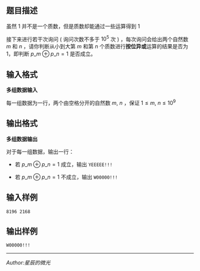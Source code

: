 ## 题目描述

虽然 $1$ 并不是一个质数，但是质数却能通过一些运算得到 $1$

接下来进行若干次询问 ( 询问次数不多于 $10^5$ 次 ) ，每次询问会给出两个自然数 $m$ 和 $n$ ，请你判断从小到大第 $m$ 和第 $n$ 个质数进行**按位异或**运算的结果是否为 $1$，即判断 $p\_m \oplus p\_n = 1$ 是否成立。

## 输入格式

**多组数据输入**

每一组数据为一行，两个由空格分开的自然数 $m,\  n$ ，保证 $1 \leq m,\ n \leq 10^9$ 

## 输出格式

**多组数据输出**

对于每一组数据，输出一行：

* 若 $p\_m \oplus p\_n = 1$ 成立，输出 `YEEEEE!!!`

* 若 $p\_m \oplus p\_n = 1$ 不成立，输出 `W00000!!!`

## 输入样例
    8196 2168
## 输出样例
    W00000!!!

---

*Author:星辰的微光*